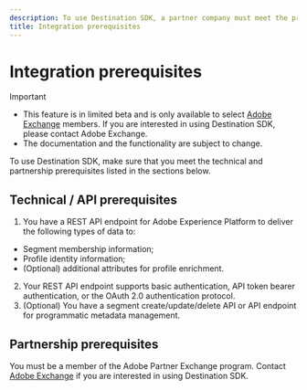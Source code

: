 ```yaml
---
description: To use Destination SDK, a partner company must meet the prerequisites listed in this document.
title: Integration prerequisites
---
```

# Integration prerequisites

>[!IMPORTANT]
>
>* This feature is in limited beta and is only available to select [Adobe Exchange](https://partners.adobe.com/exchangeprogram/creativecloud.html) members. If you are interested in using Destination SDK, please contact Adobe Exchange. 
>* The documentation and the functionality are subject to change.

To use Destination SDK, make sure that you meet the technical and partnership prerequisites listed in the sections below.

## Technical / API prerequisites

1. You have a REST API endpoint for Adobe Experience Platform to deliver the following types of data to:
* Segment membership information;
* Profile identity information;
* (Optional) additional attributes for profile enrichment.
2. Your REST API endpoint supports basic authentication, API token bearer authentication, or the OAuth 2.0 authentication protocol.
3. (Optional) You have a segment create/update/delete API or API endpoint for programmatic metadata management.

## Partnership prerequisites

You must be a member of the Adobe Partner Exchange program. Contact [Adobe Exchange](https://partners.adobe.com/exchangeprogram/creativecloud.html) if you are interested in using Destination SDK.